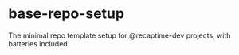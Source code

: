 # base-repo-setup
The minimal repo template setup for @recaptime-dev projects, with batteries included.

